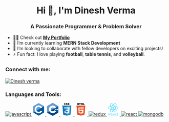 <h1 align="center">Hi 👋, I'm Dinesh Verma</h1>
<h3 align="center">A Passionate Programmer & Problem Solver</h3>

- 👨‍💻 Check out **[My Portfolio](https://github.com/dineshverma-dev)**  
- 🌱 I’m currently learning **MERN Stack Development**  
- 👯 I’m looking to collaborate with fellow developers on exciting projects!  
- ⚡ Fun fact: I love playing **football**, **table tennis**, and **volleyball**.

<h3 align="left">Connect with me:</h3>
<p align="left">
<a href="https://www.linkedin.com/in/dineshkumar-verma" target="blank"><img align="center" src="https://raw.githubusercontent.com/rahuldkjain/github-profile-readme-generator/master/src/images/icons/Social/linked-in-alt.svg" alt="Dinesh verma" height="30" width="40" /></a>
</p>

<h3 align="left">Languages and Tools:</h3>
<p align="left">
<a href="https://developer.mozilla.org/en-US/docs/Web/JavaScript" target="_blank" rel="noreferrer"> <img src="https://worldvectorlogo.com/logo/javascript-1" alt="javascript" width="40" height="40"/> </a> 
<a href="https://www.cprogramming.com/" target="_blank" rel="noreferrer"> <img src="https://raw.githubusercontent.com/devicons/devicon/master/icons/c/c-original.svg" alt="c" width="40" height="40"/> </a> 
<a href="https://www.w3schools.com/cpp/" target="_blank" rel="noreferrer"> <img src="https://raw.githubusercontent.com/devicons/devicon/master/icons/cplusplus/cplusplus-original.svg" alt="cplusplus" width="40" height="40"/> </a> 
<a href="https://www.w3.org/Style/CSS/Overview.en.html" target="_blank" rel="noreferrer"> <img src="https://raw.githubusercontent.com/devicons/devicon/master/icons/css3/css3-original-wordmark.svg" alt="css3" width="40" height="40"/> </a> 
<a href="https://www.w3.org/html/" target="_blank" rel="noreferrer"> <img src="https://raw.githubusercontent.com/devicons/devicon/master/icons/html5/html5-original-wordmark.svg" alt="html5" width="40" height="40"/> </a> 
<a href="https://redux-toolkit.js.org/" target="_blank" rel="noreferrer"> <img src="https://worldvectorlogo.com/logo/redux" alt="redux" width="40" height="40"/> </a> 
<a href="https://reactjs.org/" target="_blank" rel="noreferrer"> <img src="https://raw.githubusercontent.com/devicons/devicon/master/icons/react/react-original-wordmark.svg" alt="react" width="40" height="40"/> </a> 
<a href="https://nodejs.org/en" target="_blank" rel="noreferrer"> <img src="https://worldvectorlogo.com/logo/nodejs-1" alt="react" width="40" height="40"/> </a> 
<a href="https://www.mongodb.com/" target="_blank" rel="noreferrer"> <img src="https://worldvectorlogo.com/logo/mongodb-icon-1-1" alt="mongodb" width="40" height="40"/> </a> 
</p>

<!---
DineshVerma-dev/DineshVerma-dev is a ✨ special ✨ repository because its `README.md` (this file) appears on your GitHub profile.
You can click the Preview link to take a look at your changes.
--->
